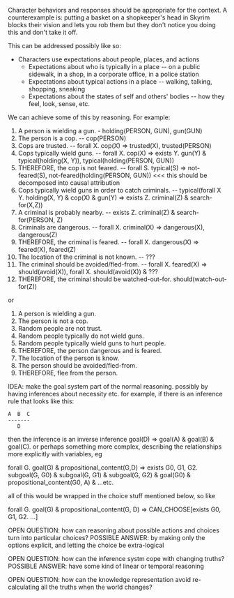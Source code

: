 Character behaviors and responses should be appropriate for the context. A counterexample is: putting a basket on a shopkeeper's head in Skyrim blocks their vision and lets you rob them but they don't notice you doing this and don't take it off.

This can be addressed possibly like so:

- Characters use expectations about people, places, and actions
  - Expectations about who is typically in a place -- on a public sidewalk, in a shop, in a corporate office, in a police station
  - Expectations about typical actions in a place -- walking, talking, shopping, sneaking
  - Expectations about the states of self and others' bodies -- how they feel, look, sense, etc.

We can achieve some of this by reasoning. For example:

1. A person is wielding a gun. - holding(PERSON, GUN), gun(GUN)
2. The person is a cop. -- cop(PERSON)
3. Cops are trusted. -- forall X. cop(X) => trusted(X), trusted(PERSON)
5. Cops typically wield guns. -- forall X. cop(X) => exists Y. gun(Y) & typical(holding(X, Y)), typical(holding(PERSON, GUN))
4. THEREFORE, the cop is not feared. -- forall S. typical(S) => not-feared(S), not-feared(holding(PERSON, GUN)) <<< this should be decomposed into causal attribution
5. Cops typically wield guns in order to catch criminals. -- typical(forall X Y. holding(X, Y) & cop(X) & gun(Y) => exists Z. criminal(Z) & search-for(X,Z))
6. A criminal is probably nearby. -- exists Z. criminal(Z) & search-for(PERSON, Z)
7. Criminals are dangerous. -- forall X. criminal(X) => dangerous(X), dangerous(Z)
8. THEREFORE, the criminal is feared. -- forall X. dangerous(X) => feared(X), feared(Z)
9. The location of the criminal is not known. -- ???
10. The criminal should be avoided/fled-from. -- forall X. feared(X) => should(avoid(X)), forall X. should(avoid(X)) & ???
11. THEREFORE, the criminal should be watched-out-for. should(watch-out-for(Z))

or

1. A person is wielding a gun.
2. The person is not a cop.
3. Random people are not trust.
4. Random people typically do not wield guns.
5. Random people typically wield guns to hurt people.
6. THEREFORE, the person dangerous and is feared.
7. The location of the person is know.
8. The person should be avoided/fled-from.
9. THEREFORE, flee from the person.

IDEA: make the goal system part of the normal reasoning. possibly by having inferences about necessity etc. for example, if there is an inference rule that looks like this:

    A  B  C
    -------
       D

then the inference is an inverse inference goal(D) => goal(A) & goal(B) & goal(C). or perhaps something more complex, describing the relationships more explicitly with variables, eg

  forall G. goal(G) & propositional_content(G,D)
    => exists G0, G1, G2. subgoal(G, G0) & subgoal(G, G1) & subgoal(G, G2) &
          goal(G0) & propositional_content(G0, A) & ...etc.

all of this would be wrapped in the choice stuff mentioned below, so like

  forall G. goal(G) & propositional_content(G, D)
    => CAN_CHOOSE[exists G0, G1, G2. ...]

OPEN QUESTION: how can reasoning about possible actions and choices turn into particular choices?
POSSIBLE ANSWER: by making only the options explicit, and letting the choice be extra-logical

OPEN QUESTION: how can the inference systm cope with changing truths?
POSSIBLE ANSWER: have some kind of linear or temporal reasoning

OPEN QUESTION: how can the knowledge representation avoid re-calculating all the truths when the world changes?
